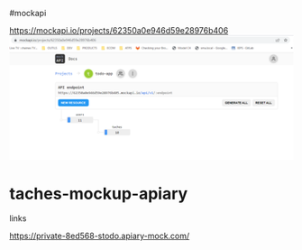 #mockapi

 https://mockapi.io/projects/62350a0e946d59e28976b406
    ![img.png](img.png)


# taches-mockup-apiary

links

 https://private-8ed568-stodo.apiary-mock.com/
